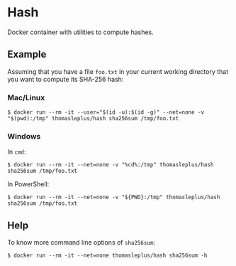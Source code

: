# Hash

Docker container with utilities to compute hashes.

## Example

Assuming that you have a file `foo.txt` in your current working directory that you want to compute its SHA-256 hash:

### Mac/Linux

```
$ docker run --rm -it --user="$(id -u):$(id -g)" --net=none -v "$(pwd):/tmp" thomasleplus/hash sha256sum /tmp/foo.txt
```

### Windows

In `cmd`:

```
$ docker run --rm -it --net=none -v "%cd%:/tmp" thomasleplus/hash sha256sum /tmp/foo.txt
```

In PowerShell:

```
$ docker run --rm -it --net=none -v "${PWD}:/tmp" thomasleplus/hash sha256sum /tmp/foo.txt
```

## Help

To know more command line options of `sha256sum`:

```
$ docker run --rm -it --net=none thomasleplus/hash sha256sum -h
```
